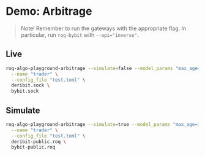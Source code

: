 # Demo: Arbitrage

> Note!
> Remember to run the gateways with the appropriate flag.
> In particular, run `roq-bybit` with `--api="inverse"`.

## Live

```bash
roq-algo-playground-arbitrage --simulate=false --model_params "max_age=10s;threshold=5;quantity_0=1;min_position_0=-5;max_position_0=5" \
  --name "trader" \
  --config_file "test.toml" \
  deribit.sock \
  bybit.sock
```

## Simulate

```bash
roq-algo-playground-arbitrage --simulate=true --model_params "max_age=10s;threshold=5;quantity_0=1;min_position_0=-5;max_position_0=5" \
  --name "trader" \
  --config_file "test.toml" \
  deribit-public.roq \
  bybit-public.roq
```
